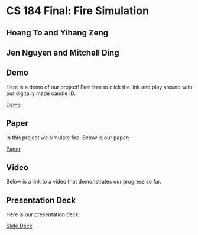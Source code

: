 CS 184 Final: Fire Simulation
=============================

Hoang To and Yihang Zeng
------------------------

Jen Nguyen and Mitchell Ding
----------------------------

  
  

Demo
----

Here is a demo of our project! Feel free to click the link and play around with our digitally made candle :D.  
  
[Demo](fire_sim/index.html)

Paper
-----

In this project we simulate fire. Below is our paper:  
  
[Paper](pdf/CS284_184_Final_Project_Milestone.pdf)

Video
-----

Below is a link to a video that demonstrates our progress so far.  
  
  
  
  
  

Presentation Deck
-----------------

Here is our presentation deck:  
  
[Slide Deck](https://docs.google.com/presentation/d/1gdvBUiDHoWanU2og40fKRq0lwRBORFn2DTlVulZV_Ug/edit?usp=sharing)

